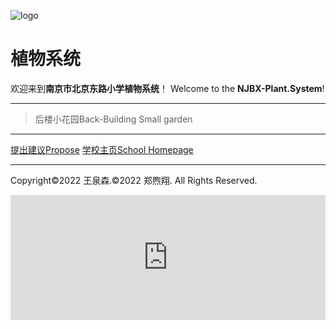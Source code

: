 ![logo](https://user-images.githubusercontent.com/91039316/158558954-88db26b9-933f-4760-bef3-8679a9f0aeee.png)
# **植物系统**
欢迎来到**南京市北京东路小学植物系统**！
Welcome to the **NJBX-Plant.System**!
***
> 后楼小花园Back-Building Small garden

***
[提出建议Propose](https://support.qq.com/product/387213) 
[学校主页School Homepage](http://www.njbx.com/)

***
Copyright©2022 王泉森.©2022 郑煦翔. All Rights Reserved.
<iframe id="afdian_leaflet_{1}" src="https://afdian.net/leaflet?slug={1}" width="100%" scrolling="no" height="200" frameborder="0"></iframe><script>document.body.clientWidth< 700 ? document.getElementById("afdian_leaflet_{1}").width = "100%" : document.getElementById("afdian_leaflet_{1}").width = "640"</script>
